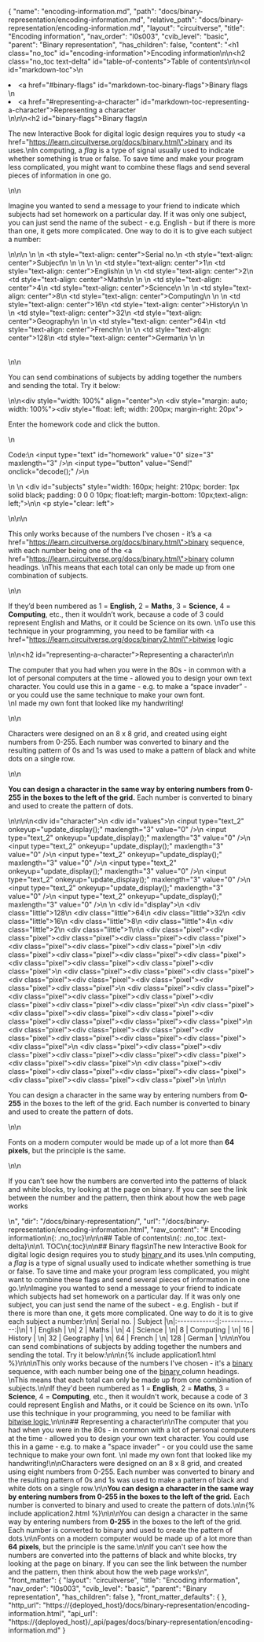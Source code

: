 {
  "name": "encoding-information.md",
  "path": "docs/binary-representation/encoding-information.md",
  "relative_path": "docs/binary-representation/encoding-information.md",
  "layout": "circuitverse",
  "title": "Encoding information",
  "nav_order": "l0s003",
  "cvib_level": "basic",
  "parent": "Binary representation",
  "has_children": false,
  "content": "<h1 class=\"no_toc\" id=\"encoding-information\">Encoding information</h1>\n\n<h2 class=\"no_toc text-delta\" id=\"table-of-contents\">Table of contents</h2>\n\n<ol id=\"markdown-toc\">\n  <li><a href=\"#binary-flags\" id=\"markdown-toc-binary-flags\">Binary flags</a></li>\n  <li><a href=\"#representing-a-character\" id=\"markdown-toc-representing-a-character\">Representing a character</a></li>\n</ol>\n\n<h2 id=\"binary-flags\">Binary flags</h2>\n<p>The new Interactive Book  for digital logic design requires you to study <a href=\"https://learn.circuitverse.org/docs/binary.html\">binary </a> and its uses.\nIn computing, a <em>flag</em> is a type of signal usually used to indicate whether something is true or false. To save time and make your program less complicated, you might want to combine these flags and send several pieces of information in one go.</p>\n\n<p>Imagine you wanted to send a message to your friend to indicate which subjects had set homework on a particular day. If it was only one subject, you can just send the name of the subect - e.g. English - but if there is more than one, it gets more complicated. One way to do it is to give each subject a number:</p>\n\n<table>\n  <thead>\n    <tr>\n      <th style=\"text-align: center\">Serial no.</th>\n      <th style=\"text-align: center\">Subject</th>\n    </tr>\n  </thead>\n  <tbody>\n    <tr>\n      <td style=\"text-align: center\">1</td>\n      <td style=\"text-align: center\">English</td>\n    </tr>\n    <tr>\n      <td style=\"text-align: center\">2</td>\n      <td style=\"text-align: center\">Maths</td>\n    </tr>\n    <tr>\n      <td style=\"text-align: center\">4</td>\n      <td style=\"text-align: center\">Science</td>\n    </tr>\n    <tr>\n      <td style=\"text-align: center\">8</td>\n      <td style=\"text-align: center\">Computing</td>\n    </tr>\n    <tr>\n      <td style=\"text-align: center\">16</td>\n      <td style=\"text-align: center\">History</td>\n    </tr>\n    <tr>\n      <td style=\"text-align: center\">32</td>\n      <td style=\"text-align: center\">Geography</td>\n    </tr>\n    <tr>\n      <td style=\"text-align: center\">64</td>\n      <td style=\"text-align: center\">French</td>\n    </tr>\n    <tr>\n      <td style=\"text-align: center\">128</td>\n      <td style=\"text-align: center\">German</td>\n    </tr>\n  </tbody>\n</table>\n\n<p>You can send combinations of subjects by adding together the numbers and sending the total. Try it below:</p>\n\n<div style=\"width: 100%\" align=\"center\">\n    <div style=\"margin: auto; width: 100%\"><div style=\"float: left; width: 200px; margin-right: 20px\"><p>Enter the homework code and click the button.</p>\n        <p>Code:\n            <input type=\"text\" id=\"homework\" value=\"0\" size=\"3\" maxlength=\"3\" />\n            <input type=\"button\" value=\"Send!\" onclick=\"decode();\" />\n        </p>\n    </div>\n        <div id=\"subjects\" style=\"width: 160px; height: 210px; border: 1px solid black; padding: 0 0 0 10px; float:left; margin-bottom: 10px;text-align: left;\"></div></div>\n\n    <p style=\"clear: left\"></p>\n</div>\n\n<p>This only works because of the numbers I’ve chosen - it’s a <a href=\"https://learn.circuitverse.org/docs/binary.html\">binary </a> sequence, with each number being one of the <a href=\"https://learn.circuitverse.org/docs/binary.html\">binary </a>column headings. \nThis means that each total can only be made up from one combination of subjects.</p>\n\n<p>If they’d been numbered as 1 = <strong>English</strong>, 2 = <strong>Maths</strong>, 3 = <strong>Science</strong>, 4 = <strong>Computing</strong>, etc., then it wouldn’t work, because a code of 3 could represent English and Maths, or it could be Science on its own. \nTo use this technique in your programming, you need to be familiar with <a href=\"https://learn.circuitverse.org/docs/binary2.html\">bitwise logic </a></p>\n\n<h2 id=\"representing-a-character\">Representing a character</h2>\n\n<p>The computer that you had when you were in the 80s - in common with a lot of personal computers at the time - allowed you to design your own text character.  You could use this in a game - e.g. to make a “space invader” - or you could use the same technique to make your own font.<br />\nI made my own font that looked like my handwriting!</p>\n\n<p>Characters were designed on an 8 x 8 grid, and created using eight numbers from 0-255.  Each number was converted to binary and the resulting pattern of 0s and 1s was used to make a pattern of black and white dots on a single row.</p>\n\n<p><strong>You can design a character in the same way by entering numbers from 0-255 in the boxes to the left of the grid.</strong>  Each number is converted to binary and used to create the pattern of dots.</p>\n\n<style>\n    #values\t\t\t{width: 40px; display: inline-block; vertical-align: top; float: left; margin: 15px 0px 10px 10px}\n    #values input\t{width: 40px; font-size: 16px; margin: 0px 0px 1px 0px; height: 27px; text-align: right}\n    #display\t\t{display: inline-block; width: 240px; vertical-align: top; margin: 0px 20px 10px 0px; float: left}\n    #character\t\t{display: inline-block; width: 310px; float: left}\n    .little\t\t\t{width: 30px; height: 15px; margin: 0px; display: run-in; float:left; font-size: 10px; text-align: center}\n    .pixel\t\t\t{width: 28px; height: 28px; margin: 0px; display: run-in; float:left; border: 1px solid lightgray; background-color: #F0F0F0}\n</style>\n\n<div id=\"character\">\n    <div id=\"values\">\n        <input type=\"text_2\" onkeyup=\"update_display();\" maxlength=\"3\" value=\"0\" />\n        <input type=\"text_2\" onkeyup=\"update_display();\" maxlength=\"3\" value=\"0\" />\n        <input type=\"text_2\" onkeyup=\"update_display();\" maxlength=\"3\" value=\"0\" />\n        <input type=\"text_2\" onkeyup=\"update_display();\" maxlength=\"3\" value=\"0\" />\n        <input type=\"text_2\" onkeyup=\"update_display();\" maxlength=\"3\" value=\"0\" />\n        <input type=\"text_2\" onkeyup=\"update_display();\" maxlength=\"3\" value=\"0\" />\n        <input type=\"text_2\" onkeyup=\"update_display();\" maxlength=\"3\" value=\"0\" />\n        <input type=\"text_2\" onkeyup=\"update_display();\" maxlength=\"3\" value=\"0\" />\n    </div>\n    <div id=\"display\">\n        <div class=\"little\">128</div>\n        <div class=\"little\">64</div>\n        <div class=\"little\">32</div>\n        <div class=\"little\">16</div>\n        <div class=\"little\">8</div>\n        <div class=\"little\">4</div>\n        <div class=\"little\">2</div>\n        <div class=\"little\">1</div>\n\n        <div class=\"pixel\"></div><div class=\"pixel\"></div><div class=\"pixel\"></div><div class=\"pixel\"></div><div class=\"pixel\"></div><div class=\"pixel\"></div><div class=\"pixel\"></div><div class=\"pixel\"></div>\n        <div class=\"pixel\"></div><div class=\"pixel\"></div><div class=\"pixel\"></div><div class=\"pixel\"></div><div class=\"pixel\"></div><div class=\"pixel\"></div><div class=\"pixel\"></div><div class=\"pixel\"></div>\n        <div class=\"pixel\"></div><div class=\"pixel\"></div><div class=\"pixel\"></div><div class=\"pixel\"></div><div class=\"pixel\"></div><div class=\"pixel\"></div><div class=\"pixel\"></div><div class=\"pixel\"></div>\n        <div class=\"pixel\"></div><div class=\"pixel\"></div><div class=\"pixel\"></div><div class=\"pixel\"></div><div class=\"pixel\"></div><div class=\"pixel\"></div><div class=\"pixel\"></div><div class=\"pixel\"></div>\n        <div class=\"pixel\"></div><div class=\"pixel\"></div><div class=\"pixel\"></div><div class=\"pixel\"></div><div class=\"pixel\"></div><div class=\"pixel\"></div><div class=\"pixel\"></div><div class=\"pixel\"></div>\n        <div class=\"pixel\"></div><div class=\"pixel\"></div><div class=\"pixel\"></div><div class=\"pixel\"></div><div class=\"pixel\"></div><div class=\"pixel\"></div><div class=\"pixel\"></div><div class=\"pixel\"></div>\n        <div class=\"pixel\"></div><div class=\"pixel\"></div><div class=\"pixel\"></div><div class=\"pixel\"></div><div class=\"pixel\"></div><div class=\"pixel\"></div><div class=\"pixel\"></div><div class=\"pixel\"></div>\n        <div class=\"pixel\"></div><div class=\"pixel\"></div><div class=\"pixel\"></div><div class=\"pixel\"></div><div class=\"pixel\"></div><div class=\"pixel\"></div><div class=\"pixel\"></div><div class=\"pixel\"></div>\n    </div>\n</div>\n\n<p>You can design a character in the same way by entering numbers from <strong>0-255</strong> in the boxes to the left of the grid.  Each number is converted to binary and used to create the pattern of dots.</p>\n\n<p>Fonts on a modern computer would be made up of a lot more than <strong>64 pixels</strong>, but the principle is the same.</p>\n\n<p>If you can’t see how the numbers are converted into the patterns of black and white blocks, try looking at the page on binary.  If you can see the link between the number and the pattern, then think about how the web page works</p>\n",
  "dir": "/docs/binary-representation/",
  "url": "/docs/binary-representation/encoding-information.html",
  "raw_content": "# Encoding information\n{: .no_toc}\n\n\n## Table of contents\n{: .no_toc .text-delta}\n\n1. TOC\n{:toc}\n\n## Binary flags\nThe new Interactive Book  for digital logic design requires you to study [binary ](https://learn.circuitverse.org/docs/binary.html) and its uses.\nIn computing, a <em>flag</em> is a type of signal usually used to indicate whether something is true or false. To save time and make your program less complicated, you might want to combine these flags and send several pieces of information in one go.\n\nImagine you wanted to send a message to your friend to indicate which subjects had set homework on a particular day. If it was only one subject, you can just send the name of the subect - e.g. English - but if there is more than one, it gets more complicated. One way to do it is to give each subject a number:\n\n| Serial no.      | Subject     |\n|:------------:|:------------:|\n| 1            |     English        | \n| 2            |       Maths      | \n| 4            |      Science       | \n| 8            |         Computing    | \n| 16            |       History     | \n| 32           |      Geography       | \n| 64           |        French     | \n| 128          |       German      | \n\n\nYou can send combinations of subjects by adding together the numbers and sending the total. Try it below:\n\n\n{% include application1.html %}\n\n\nThis only works because of the numbers I've chosen - it's a [binary ](https://learn.circuitverse.org/docs/binary.html) sequence, with each number being one of the [binary ](https://learn.circuitverse.org/docs/binary.html)column headings. \nThis means that each total can only be made up from one combination of subjects.\n\nIf they'd been numbered as 1 = **English**, 2 = **Maths**, 3 = **Science**, 4 = **Computing**, etc., then it wouldn't work, because a code of 3 could represent English and Maths, or it could be Science on its own. \nTo use this technique in your programming, you need to be familiar with [bitwise logic ](https://learn.circuitverse.org/docs/binary2.html)\n\n\n## Representing a character\n\nThe computer that you had when you were in the 80s - in common with a lot of personal computers at the time - allowed you to design your own text character.  You could use this in a game - e.g. to make a \"space invader\" - or you could use the same technique to make your own font.  \nI made my own font that looked like my handwriting!\n\nCharacters were designed on an 8 x 8 grid, and created using eight numbers from 0-255.  Each number was converted to binary and the resulting pattern of 0s and 1s was used to make a pattern of black and white dots on a single row.\n\n**You can design a character in the same way by entering numbers from 0-255 in the boxes to the left of the grid.**  Each number is converted to binary and used to create the pattern of dots.\n\n{% include application2.html %}\n\n\nYou can design a character in the same way by entering numbers from **0-255** in the boxes to the left of the grid.  Each number is converted to binary and used to create the pattern of dots.\n\nFonts on a modern computer would be made up of a lot more than **64 pixels**, but the principle is the same.\n\nIf you can't see how the numbers are converted into the patterns of black and white blocks, try looking at the page on binary.  If you can see the link between the number and the pattern, then think about how the web page works\n",
  "front_matter": {
    "layout": "circuitverse",
    "title": "Encoding information",
    "nav_order": "l0s003",
    "cvib_level": "basic",
    "parent": "Binary representation",
    "has_children": false
  },
  "front_matter_defaults": {
  },
  "http_url": "https://{deployed_host}/docs/binary-representation/encoding-information.html",
  "api_url": "https://{deployed_host}/_api/pages/docs/binary-representation/encoding-information.md"
}
